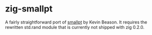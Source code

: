 # zig-smallpt

A fairly straightforward port of [smallpt](http://www.kevinbeason.com/smallpt/) by Kevin Beason. It requires the rewritten std.rand module that is currently not shipped with zig 0.2.0.